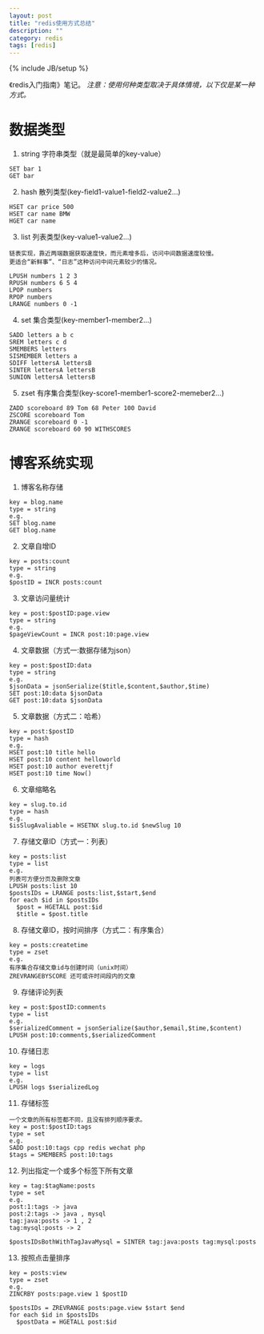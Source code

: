 ```yaml
---
layout: post
title: "redis使用方式总结"
description: ""
category: redis
tags: [redis]
---
```

{% include JB/setup %}

《redis入门指南》笔记。
*注意：使用何种类型取决于具体情境，以下仅是某一种方式。*

# 数据类型
1. string
  字符串类型（就是最简单的key-value）
  ```
  SET bar 1
  GET bar
  ```
2. hash
  散列类型(key-field1-value1-field2-value2...)
  ```
  HSET car price 500
  HSET car name BMW
  HGET car name
  ```
3. list
  列表类型(key-value1-value2...)
  ```
  链表实现，靠近两端数据获取速度快，而元素增多后，访问中间数据速度较慢。
  更适合“新鲜事”、“日志”这种访问中间元素较少的情况。

  LPUSH numbers 1 2 3
  RPUSH numbers 6 5 4
  LPOP numbers
  RPOP numbers
  LRANGE numbers 0 -1
  ```

4. set
  集合类型(key-member1-member2...)
  ```
  SADD letters a b c
  SREM letters c d
  SMEMBERS letters
  SISMEMBER letters a
  SDIFF lettersA lettersB
  SINTER lettersA lettersB
  SUNION lettersA lettersB
  ```
5. zset
  有序集合类型(key-score1-member1-score2-memeber2...)
  ```
  ZADD scoreboard 89 Tom 68 Peter 100 David
  ZSCORE scoreboard Tom
  ZRANGE scoreboard 0 -1
  ZRANGE scoreboard 60 90 WITHSCORES
  ```

# 博客系统实现
1. 博客名称存储
  ```
  key = blog.name
  type = string
  e.g.
  SET blog.name
  GET blog.name
  ```

2. 文章自增ID
  ```
  key = posts:count
  type = string
  e.g.
  $postID = INCR posts:count
  ```

3. 文章访问量统计
  ```
  key = post:$postID:page.view
  type = string
  e.g.
  $pageViewCount = INCR post:10:page.view

  ```
4. 文章数据（方式一:数据存储为json）
  ```
  key = post:$postID:data
  type = string
  e.g.
  $jsonData = jsonSerialize($title,$content,$author,$time)
  SET post:10:data $jsonData
  GET post:10:data $jsonData
  ```
5. 文章数据（方式二：哈希）
  ```
  key = post:$postID
  type = hash
  e.g.
  HSET post:10 title hello
  HSET post:10 content helloworld
  HSET post:10 author everettjf
  HSET post:10 time Now()
  ```
6. 文章缩略名
  ```
  key = slug.to.id
  type = hash
  e.g.
  $isSlugAvaliable = HSETNX slug.to.id $newSlug 10
  ```
7. 存储文章ID（方式一：列表）
  ```
  key = posts:list
  type = list
  e.g.
  列表可方便分页及删除文章
  LPUSH posts:list 10
  $postsIDs = LRANGE posts:list,$start,$end
  for each $id in $postsIDs
    $post = HGETALL post:$id
    $title = $post.title
  ```

8. 存储文章ID，按时间排序（方式二：有序集合）
  ```
  key = posts:createtime
  type = zset
  e.g.
  有序集合存储文章id与创建时间（unix时间）
  ZREVRANGEBYSCORE 还可或许时间段内的文章
  ```

9. 存储评论列表
  ```
  key = post:$postID:comments
  type = list
  e.g.
  $serializedComment = jsonSerialize($author,$email,$time,$content)
  LPUSH post:10:comments,$serializedComment
  ```

10. 存储日志
  ```
  key = logs
  type = list
  e.g.
  LPUSH logs $serializedLog
  ```

11. 存储标签
  ```
  一个文章的所有标签都不同，且没有排列顺序要求。
  key = post:$postID:tags
  type = set
  e.g.
  SADD post:10:tags cpp redis wechat php
  $tags = SMEMBERS post:10:tags
  ```

12. 列出指定一个或多个标签下所有文章
  ```
  key = tag:$tagName:posts
  type = set
  e.g.
  post:1:tags -> java
  post:2:tags -> java , mysql
  tag:java:posts -> 1 , 2
  tag:mysql:posts -> 2

  $postsIDsBothWithTagJavaMysql = SINTER tag:java:posts tag:mysql:posts
  ```

13. 按照点击量排序
  ```
  key = posts:view
  type = zset
  e.g.
  ZINCRBY posts:page.view 1 $postID

  $postsIDs = ZREVRANGE posts:page.view $start $end
  for each $id in $postsIDs
    $postData = HGETALL post:$id
  ```

